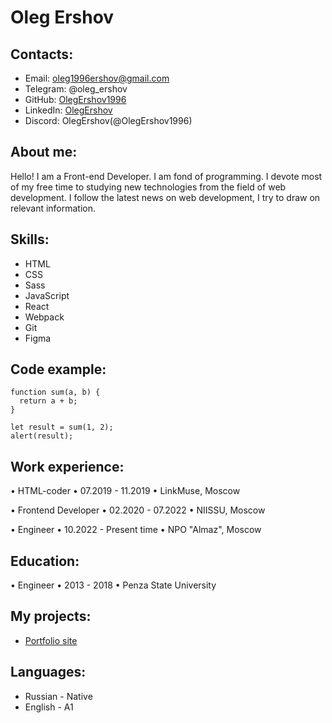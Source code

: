 # Oleg Ershov

## Contacts:

+ Email: oleg1996ershov@gmail.com
+ Telegram: @oleg_ershov
+ GitHub: [OlegErshov1996](https://github.com/OlegErshov1996)
+ LinkedIn: [OlegErshov](https://www.linkedin.com/in/oleg1996ershov)
+ Discord: OlegErshov(@OlegErshov1996)

## About me:

Hello! I am a Front-end Developer.
I am fond of programming. I devote most of my free time to studying new technologies from the field of web development.
I follow the latest news on web development, I try to draw on relevant information.

## Skills:
+ HTML
+ CSS
+ Sass
+ JavaScript
+ React
+ Webpack
+ Git
+ Figma

## Code example:

```
function sum(a, b) {
  return a + b;
}

let result = sum(1, 2);
alert(result);
```

## Work experience:

• HTML-coder • 07.2019 - 11.2019 • LinkMuse, Moscow

• Frontend Developer • 02.2020 - 07.2022 • NIISSU, Moscow

• Engineer • 10.2022 - Present time • NPO "Almaz", Moscow

## Education:

• Engineer • 2013 - 2018 • Penza State University

## My projects:

+ [Portfolio site](https://olegershov1996.github.io/OlegErshov/dist/)

## Languages:
+ Russian - Native
+ English - A1
